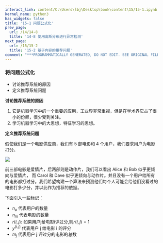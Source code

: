```yaml
---
interact_link: content/C:\Users\lbj\Desktop\book\content\15/15-1.ipynb
kernel_name: python3
has_widgets: false
title: '15-1 问题公式化'
prev_page:
  url: /14/14-8
  title: '14-8 使用高斯分布进行异常检测'
next_page:
  url: /15/15-2
  title: '15-2 基于内容的推荐问题'
comment: "***PROGRAMMATICALLY GENERATED, DO NOT EDIT. SEE ORIGINAL FILES IN /content***"
---
```


### 将问题公式化

+ 讨论推荐系统的原因
+ 定义推荐系统问题

**讨论推荐系统的原因** 

1. 它是机器学习中的一个重要的应用，工业界非常重视，但是在学术界它占了很小的份额，很少受到关注。
2. 学习机器学习中的大思想，特征学习的思想。


**定义推荐系统问题**  

假使我们是一个电影供应商，我们有 5 部电影和 4 个用户，我们要求用户为电影打分。
 
 ![](https://i.loli.net/2018/12/02/5c030db45ff1d.png)
 
前三部电影是爱情片，后两部则是动作片，我们可以看出 Alice 和 Bob 似乎更倾向与爱情片， 而 Carol 和 Dave 似乎更倾向与动作片。并且没有一个用户给所有的电影都打过分。我们希望构建一个算法来预测他们每个人可能会给他们没看过的电影打多少分，并以此作为推荐的依据。 

下面引入一些标记： 
+ $n_u$ 代表用户的数量 
+ $n_m$ 代表电影的数量 
+ $r(i,j)$: 如果用户j给电影i评过分,则$r(i,j) =1$
+ $y^(i,j)$ 代表用户 j 给电影 i 的评分 
+ $m_j$ 代表用户 j 评过分的电影的总数 
